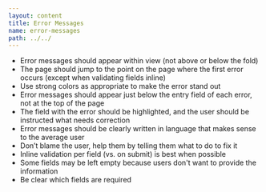 ```yaml
---
layout: content
title: Error Messages
name: error-messages
path: ../../
---
```

* Error messages should appear within view (not above or below the fold)
* The page should jump to the point on the page where the first error occurs (except when validating fields inline)
* Use strong colors as appropriate to make the error stand out
* Error messages should appear just below the entry field of each error, not at the top of the page
* The field with the error should be highlighted, and the user should be instructed what needs correction
* Error messages should be clearly written in language that makes sense to the average user
* Don’t blame the user, help them by telling them what to do to fix it
* Inline validation per field (vs. on submit) is best when possible
* Some fields may be left empty because users don't want to provide the information
* Be clear which fields are required
